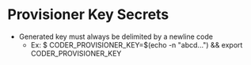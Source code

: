 # Provisioner Key Secrets

- Generated key must always be delimited by a newline code
    - Ex: $ CODER_PROVISIONER_KEY=$(echo -n "abcd...") && export CODER_PROVISIONER_KEY
